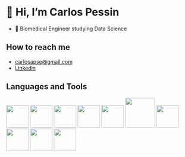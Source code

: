 # 👋 Hi, I’m Carlos Pessin
- 🏫 Biomedical Engineer studying Data Science


 ## How to reach me
 - carlosapse@gmail.com
 - [Linkedin](https://www.linkedin.com/in/carlos-alberto-pessin/)


## Languages and Tools
[<img allign="left alt='codeSTACKr.com" width="60px" src="https://raw.githubusercontent.com/Thomas-George-T/Thomas-George-T/master/assets/python.svg" />][loop]
[<img allign="left alt='codeSTACKr.com" width="60px" src="https://symbols.getvecta.com/stencil_28/61_sql-database-generic.90b41636a8.png" />][loop]
[<img allign="left alt='codeSTACKr.com" width="60px" src="https://i.pinimg.com/736x/19/92/91/1992917f382f70752f1327c6f10e0a7a.jpg" />][loop]
[<img allign="left alt='codeSTACKr.com" width="60px" src="https://upload.wikimedia.org/wikipedia/commons/thumb/c/cf/New_Power_BI_Logo.svg/1200px-New_Power_BI_Logo.svg.png" />][loop]
[<img allign="left alt='codeSTACKr.com" width="60px" src="https://upload.wikimedia.org/wikipedia/commons/thumb/f/fa/Microsoft_Azure.svg/2048px-Microsoft_Azure.svg.png" />][loop]
[<img allign="left alt='codeSTACKr.com" width="80px" src="https://upload.wikimedia.org/wikipedia/commons/thumb/9/93/Amazon_Web_Services_Logo.svg/2560px-Amazon_Web_Services_Logo.svg.png" />][loop]
[<img allign="left alt='codeSTACKr.com" width="60px" src="https://media.licdn.com/dms/image/D4D12AQGTQ6a9BvvEAA/article-cover_image-shrink_720_1280/0/1675951891005?e=2147483647&v=beta&t=sVXZc-MdZl_g1IaSjJfTXNXJ9Ctjf_uLGZFVYyOX7g0" />][loop]
[<img allign="left alt='codeSTACKr.com" width="60px" src="https://cdn.worldvectorlogo.com/logos/tableau-software.svg" />][loop]
[<img allign="left alt='codeSTACKr.com" width="60px" src="https://lean-six-sigma.training/wp-content/uploads/2020/03/GB_450.png" />][loop]
[<img allign="left alt='codeSTACKr.com" width="60px" src="https://encrypted-tbn0.gstatic.com/images?q=tbn:ANd9GcS4N_soUiGggkq4TxayU7O_echs7FO8ISMD5w&s" />][loop]


[loop]: [https://github.com/Carlos-Pessin/Carlos-Pessin/main/README.md]
